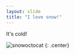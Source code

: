```yaml
---
layout: slide
title: "I love snow!"
---
```


It's cold!

![snowoctocat](https://octodex.github.com/images/snowoctocat.png)
{: .center}
